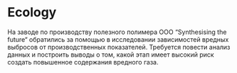 # Ecology
На заводе по производству полезного полимера ООО “Synthesising the future“ обратились за помощью в исследовании зависимостей вредных выбросов от производственных показателей. Требуется повести анализ данных и построить выводы о том, какой этап имеет высокий риск создать повышенное содержания вредного газа.

